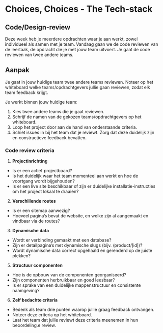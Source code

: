 # Choices, Choices - The Tech-stack

## Code/Design-review

Deze week heb je meerdere opdrachten waar je aan werkt, zowel individueel als samen met je team. Vandaag gaan we de code reviewen van de leertaak, de opdracht die je met jouw team uitvoert. Je gaat de code reviewen van twee andere teams. 

## Aanpak
Je gaat in jouw huidige team twee andere teams reviewen. Noteer op het whiteboard welke teams/opdrachtgevers jullie gaan reviewen, zodat elk team feedback krijgt.  

Je werkt binnen jouw huidige team:
1. Kies twee andere teams die je gaat reviewen.  
2. Schrijf de namen van de gekozen teams/opdrachtgevers op het whiteboard.  
3. Loop het project door aan de hand van onderstaande criteria.  
4. Schiet issues in bij het team dat je reviewt. Zorg dat deze duidelijk zijn en constructieve feedback bevatten.  

### Code review criteria

1. **Projectinrichting**  
  - Is er een actief projectboard?
  - Is het duidelijk waar het team momenteel aan werkt en hoe de voortgang wordt bijgehouden?
  - Is er een live site beschikbaar of zijn er duidelijke installatie-instructies om het project lokaal te draaien?

2. **Verschillende routes**  
  - Is er een sitemap aanwezig?
  - Hoeveel pagina’s bevat de website, en welke zijn al aangemaakt en vindbaar via de routes?
  
3. **Dynamische data**
  - Wordt er verbinding gemaakt met een database?
  - Zijn er detailpagina’s met dynamische slugs (bijv. /product/[id])?
  - Wordt dynamische data correct opgehaald en gerenderd op de juiste plekken?

5. **Structuur componenten**  
  - Hoe is de opbouw van de componenten georganiseerd?
  - Zijn componenten herbruikbaar en goed leesbaar?
  - Is er sprake van een duidelijke mappenstructuur en consistente naamgeving?

6. **Zelf bedachte criteria**
  - Bedenk als team drie punten waarop jullie graag feedback ontvangen.
  - Noteer deze criteria op het whiteboard.
  - Laat het team dat jullie reviewt deze criteria meenemen in hun beoordeling.e review.
